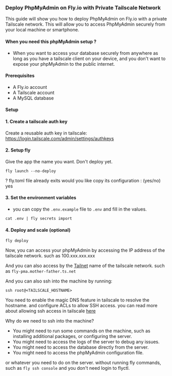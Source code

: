 ### Deploy PhpMyAdmin on Fly.io with Private Tailscale Network

This guide will show you how to deploy PhpMyAdmin on Fly.io with a private Tailscale network. This will allow you to access PhpMyAdmin securely from your local machine or smartphone.

#### When you need this phpMyAdmin setup ?

- When you want to access your database securely from anywhere as long as you have a tailscale client on your device, and you don't want to expose your phpMyAdmin to the public internet.

#### Prerequisites

- A Fly.io account
- A Tailscale account
- A MySQL database

#### Setup

#### 1. Create a tailscale auth key

Create a reusable auth key in tailscale: https://login.tailscale.com/admin/settings/authkeys

#### 2. Setup fly

Give the app the name you want. Don't deploy yet.

```
fly launch --no-deploy
```

? fly.toml file already exits would you like copy its configuration : (yes/no) yes

#### 3. Set the environment variables

- you can copy the `.env.example` file to `.env` and fill in the values.

```
cat .env | fly secrets import
```

#### 4. Deploy and scale (optional)

```
fly deploy
```

Now, you can access your phpMyAdmin by accessing the IP address of the tailscale network.
such as 100.xxx.xxx.xxx

And you can also access by the [Tailnet](https://tailscale.com/kb/1217/tailnet-name) name of the tailscale network. such as `fly-pma.mother-father.ts.net`

And you can also ssh into the machine by running:

```
ssh root@<TAILSCALE_HOSTNAME>
```
You need to enable the magic DNS feature in tailscale to resolve the hostname. and configure ACLs to allow SSH access.
you can read more about allowing ssh access in tailscale [here](https://tailscale.com/kb/1193/tailscale-ssh)

Why do we need to ssh into the machine?

- You might need to run some commands on the machine, such as installing additional packages, or configuring the server.
- You might need to access the logs of the server to debug any issues.
- You might need to access the database directly from the server.
- You might need to access the phpMyAdmin configuration file.

or whatever you need to do on the server. without running fly commands, such as `fly ssh console` and you don't need login to flyctl.
